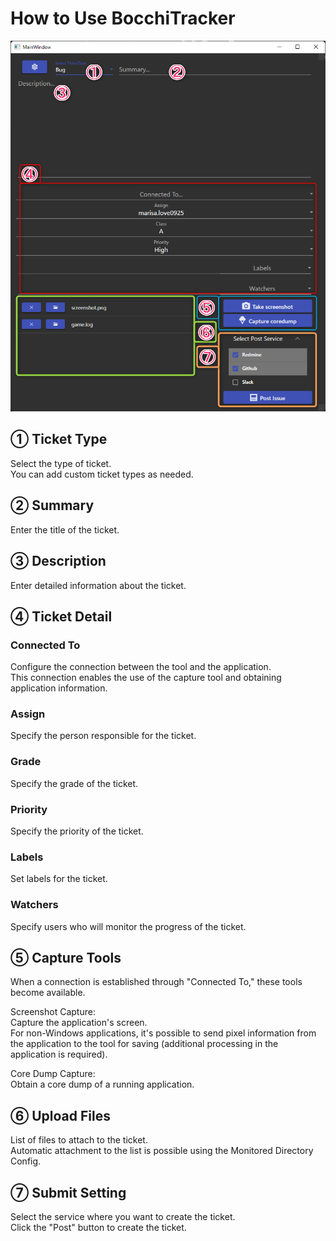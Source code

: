 # How to Use BocchiTracker

![BocchiTracker User Guide](/Documents/Resources/BocchiTracker_UserGuide.png)

## ① Ticket Type

Select the type of ticket.<br>
You can add custom ticket types as needed.

## ② Summary

Enter the title of the ticket.

## ③ Description

Enter detailed information about the ticket.

## ④ Ticket Detail

### Connected To

Configure the connection between the tool and the application.<br>
This connection enables the use of the capture tool and obtaining application information.

### Assign

Specify the person responsible for the ticket.

### Grade

Specify the grade of the ticket.

### Priority

Specify the priority of the ticket.

### Labels

Set labels for the ticket.

### Watchers

Specify users who will monitor the progress of the ticket.

## ⑤ Capture Tools

When a connection is established through "Connected To," these tools become available.<br>

Screenshot Capture:<br>
Capture the application's screen.<br>
For non-Windows applications, it's possible to send pixel information from the application to the tool for saving (additional processing in the application is required).

Core Dump Capture:<br>
Obtain a core dump of a running application.

## ⑥ Upload Files

List of files to attach to the ticket.<br>
Automatic attachment to the list is possible using the Monitored Directory Config.

## ⑦ Submit Setting

Select the service where you want to create the ticket.<br>
Click the "Post" button to create the ticket.